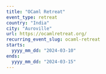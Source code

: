 ```yaml
---
title: "OCaml Retreat"
event_type: retreat
country: "India"
city: "Auroville"
url: https://ocamlretreat.org/
recurring_event_slug: ocaml-retreat
starts:
  yyyy_mm_dd: "2024-03-10"
ends:
  yyyy_mm_dd: "2024-03-15"
---
```

